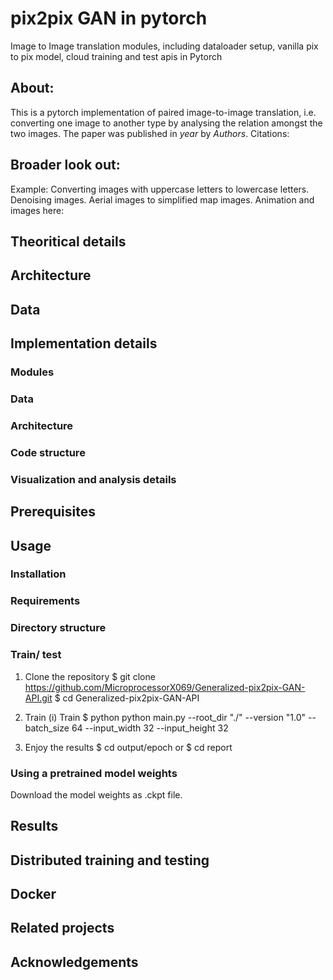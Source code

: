 # pix2pix GAN in pytorch
Image to Image translation modules, including dataloader setup, vanilla pix to pix model, cloud training and test apis in Pytorch
## About:
This is a pytorch implementation of paired image-to-image translation, i.e. converting one image to another type by analysing the relation amongst the two images.
The paper was published in *year* by *Authors*. 
Citations:

## Broader look out:
Example: Converting images with uppercase letters to lowercase letters.
Denoising images.
Aerial images to simplified map images.
Animation and images here:

## Theoritical details
## Architecture

## Data
## Implementation details
### Modules
### Data 
### Architecture
### Code structure
### Visualization and analysis details
## Prerequisites

## Usage
### Installation
### Requirements
### Directory structure
### Train/ test
1. Clone the repository
$ git clone https://github.com/MicroprocessorX069/Generalized-pix2pix-GAN-API.git
$ cd Generalized-pix2pix-GAN-API

3. Train
(i) Train
$ python python main.py --root_dir "./" --version "1.0" --batch_size 64 --input_width 32 --input_height 32 

4. Enjoy the results
$ cd output/epoch
or
$ cd report

### Using a pretrained model weights
Download the model weights as .ckpt file. 

## Results

## Distributed training and testing
## Docker
## Related projects
## Acknowledgements


